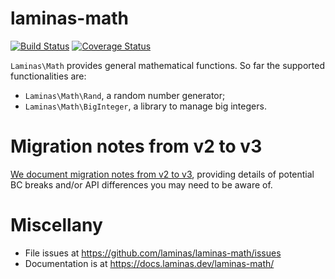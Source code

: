 # laminas-math

[![Build Status](https://travis-ci.org/laminas/laminas-math.svg?branch=master)](https://travis-ci.org/laminas/laminas-math)
[![Coverage Status](https://coveralls.io/repos/laminas/laminas-math/badge.svg?branch=master)](https://coveralls.io/r/laminas/laminas-math?branch=master)

`Laminas\Math` provides general mathematical functions. So far the supported
functionalities are:

- `Laminas\Math\Rand`, a random number generator;
- `Laminas\Math\BigInteger`, a library to manage big integers.

# Migration notes from v2 to v3

[We document migration notes from v2 to v3](doc/book/migration.md), providing details
of potential BC breaks and/or API differences you may need to be aware of.

# Miscellany

- File issues at https://github.com/laminas/laminas-math/issues
- Documentation is at https://docs.laminas.dev/laminas-math/
